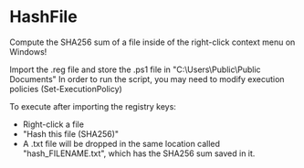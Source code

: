 # HashFile
Compute the SHA256 sum of a file inside of the right-click context menu on Windows!

Import the .reg file and store the .ps1 file in "C:\Users\Public\Public Documents\"
In order to run the script, you may need to modify execution policies (Set-ExecutionPolicy)

To execute after importing the registry keys: 
* Right-click a file
* "Hash this file (SHA256)"
* A .txt file will be dropped in the same location called "hash_FILENAME.txt", which has the SHA256 sum saved in it.
